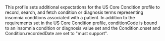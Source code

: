 This profile sets additional expectations for the US Core Condition profile to record, search, and fetch condition or diagnosis terms representing insomnia conditions associated with a patient. In addition to the requirements set in the US Core Condition profile, conditionCode is bound to an insomnia condition or diagnosis value set and the Condition.onset and Condition.recordedDate are set to "must support".